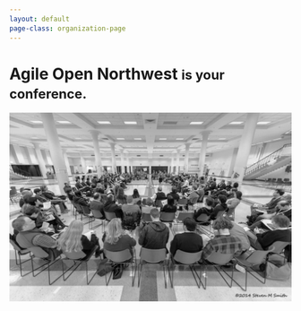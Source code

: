 ```yaml
---
layout: default
page-class: organization-page
---
```


<h1 id="about_us">Agile Open Northwest <small>is your conference.</small></h1>

<div class="banner homepage-banner">
  <img src="/img/circle.jpg" class="background"/>
  <div class="darken"></div>
  <div class="words">
<!-- 
    <div class="attention">NEXT EVENT <i>Make it yours!</i></div>
    <div class="location">Portland</div>
    <div class="date">February 11-13, 2015</div>
    <div>
        <a href="https://www.eventbrite.com/e/agile-open-northwest-2015-registration-13797256967" class="btn btn-primary">Register Now</a>
        <a href="/2015.html">View Event Details</a>

        <a href="https://www.eventbrite.com/e/agile-open-northwest-2015-registration-13797256967" class="btn btn-primary">Join the Waitlist</a>
        <a href=/2015.html>View Event Details</a>
    </div>
 -->
    <div class="attention"><i>WATCH THIS SPACE FOR NEWS!</i></div>
    <div class="location">Portland Special Event</div>
    <div class="date">September 2015</div>
  </div>
  <div class="attribution">&copy; 2014 STEVEN SMITH</div>
</div>

Agile Open Northwest is an annual conference about agile practices and techniques. Using [Open Space](#about_open_space), the participants themselves make the conference they want to attend. Come prepared to share your latest ideas, challenges, hopes, experiences and experiments! Inclusive but intimate, Agile Open Northwest is limited to only 200 participants.
{: class="lead"}

<div class="faces-5">
  <img src="/img/faces/a.jpg" alt="" class="face" />
  <img src="/img/faces/b.jpg" alt="" class="face" />
  <img src="/img/faces/c.jpg" alt="" class="face" />
  <img src="/img/faces/d.jpg" alt="" class="face" />
  <img src="/img/faces/e.jpg" alt="" class="face" />
</div>

<hr class="section"/>
<h2 id="about_open_space">About Open Space</h2>

{% include about-open-space.md %}


<hr class="section"/>
<h2 id="faq">FAQ</h2>

{% include faq.md %}


<hr class="section"/>
<h2 id="contact_us">Contact Us</h2>

Sponsor us!
[sponsor@agileopennorthwest.org](mailto:sponsor@agileopennorthwest.org)

Help us!
[volunteer@agileopennorthwest.org](mailto:volunteer@agileopennorthwest.org)

Other event questions?
[aonw2015@agileopennorthwest.org](mailto:aonw2015@agileopennorthwest.org)
    
Wonder about us?
[info@agileopennorthwest.org](mailto:info@agileopennorthwest.org)

Improve this!
[webmaster@agileopennorthwest.org](mailto:webmaster@agileopennorthwest.org)

